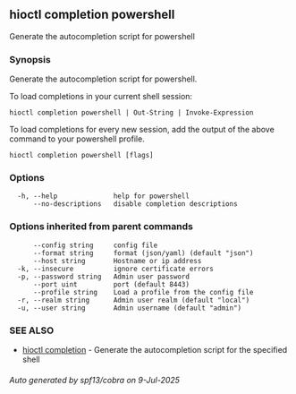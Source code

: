 ## hioctl completion powershell

Generate the autocompletion script for powershell

### Synopsis

Generate the autocompletion script for powershell.

To load completions in your current shell session:

	hioctl completion powershell | Out-String | Invoke-Expression

To load completions for every new session, add the output of the above command
to your powershell profile.


```
hioctl completion powershell [flags]
```

### Options

```
  -h, --help              help for powershell
      --no-descriptions   disable completion descriptions
```

### Options inherited from parent commands

```
      --config string     config file
      --format string     format (json/yaml) (default "json")
      --host string       Hostname or ip address
  -k, --insecure          ignore certificate errors
  -p, --password string   Admin user password
      --port uint         port (default 8443)
      --profile string    Load a profile from the config file
  -r, --realm string      Admin user realm (default "local")
  -u, --user string       Admin username (default "admin")
```

### SEE ALSO

* [hioctl completion](hioctl_completion.md)	 - Generate the autocompletion script for the specified shell

###### Auto generated by spf13/cobra on 9-Jul-2025
